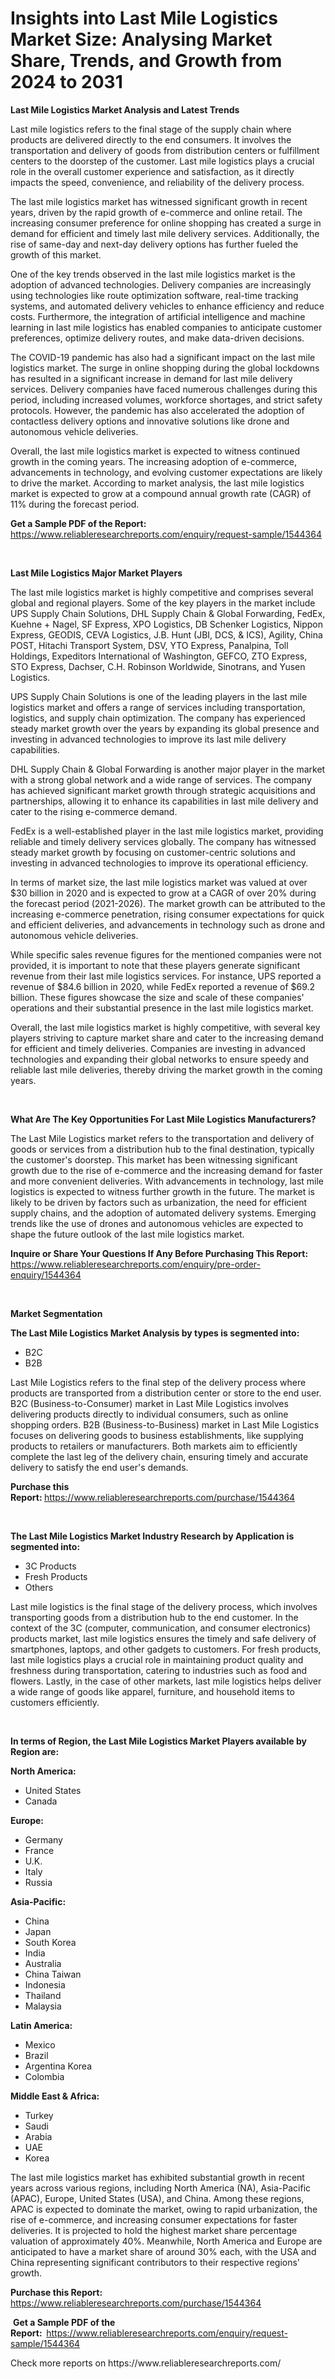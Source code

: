 <p><h1>Insights into Last Mile Logistics Market Size: Analysing Market Share, Trends, and Growth from 2024 to 2031</h1></p><p><strong>Last Mile Logistics Market Analysis and Latest Trends</strong></p>
<p><p>Last mile logistics refers to the final stage of the supply chain where products are delivered directly to the end consumers. It involves the transportation and delivery of goods from distribution centers or fulfillment centers to the doorstep of the customer. Last mile logistics plays a crucial role in the overall customer experience and satisfaction, as it directly impacts the speed, convenience, and reliability of the delivery process.</p><p>The last mile logistics market has witnessed significant growth in recent years, driven by the rapid growth of e-commerce and online retail. The increasing consumer preference for online shopping has created a surge in demand for efficient and timely last mile delivery services. Additionally, the rise of same-day and next-day delivery options has further fueled the growth of this market.</p><p>One of the key trends observed in the last mile logistics market is the adoption of advanced technologies. Delivery companies are increasingly using technologies like route optimization software, real-time tracking systems, and automated delivery vehicles to enhance efficiency and reduce costs. Furthermore, the integration of artificial intelligence and machine learning in last mile logistics has enabled companies to anticipate customer preferences, optimize delivery routes, and make data-driven decisions.</p><p>The COVID-19 pandemic has also had a significant impact on the last mile logistics market. The surge in online shopping during the global lockdowns has resulted in a significant increase in demand for last mile delivery services. Delivery companies have faced numerous challenges during this period, including increased volumes, workforce shortages, and strict safety protocols. However, the pandemic has also accelerated the adoption of contactless delivery options and innovative solutions like drone and autonomous vehicle deliveries.</p><p>Overall, the last mile logistics market is expected to witness continued growth in the coming years. The increasing adoption of e-commerce, advancements in technology, and evolving customer expectations are likely to drive the market. According to market analysis, the last mile logistics market is expected to grow at a compound annual growth rate (CAGR) of 11% during the forecast period.</p></p>
<p><strong>Get a Sample PDF of the Report:&nbsp;</strong> <a href="https://www.reliableresearchreports.com/enquiry/request-sample/1544364">https://www.reliableresearchreports.com/enquiry/request-sample/1544364</a></p>
<p>&nbsp;</p>
<p><strong>Last Mile Logistics Major Market Players</strong></p>
<p><p>The last mile logistics market is highly competitive and comprises several global and regional players. Some of the key players in the market include UPS Supply Chain Solutions, DHL Supply Chain & Global Forwarding, FedEx, Kuehne + Nagel, SF Express, XPO Logistics, DB Schenker Logistics, Nippon Express, GEODIS, CEVA Logistics, J.B. Hunt (JBI, DCS, & ICS), Agility, China POST, Hitachi Transport System, DSV, YTO Express, Panalpina, Toll Holdings, Expeditors International of Washington, GEFCO, ZTO Express, STO Express, Dachser, C.H. Robinson Worldwide, Sinotrans, and Yusen Logistics.</p><p>UPS Supply Chain Solutions is one of the leading players in the last mile logistics market and offers a range of services including transportation, logistics, and supply chain optimization. The company has experienced steady market growth over the years by expanding its global presence and investing in advanced technologies to improve its last mile delivery capabilities.</p><p>DHL Supply Chain & Global Forwarding is another major player in the market with a strong global network and a wide range of services. The company has achieved significant market growth through strategic acquisitions and partnerships, allowing it to enhance its capabilities in last mile delivery and cater to the rising e-commerce demand.</p><p>FedEx is a well-established player in the last mile logistics market, providing reliable and timely delivery services globally. The company has witnessed steady market growth by focusing on customer-centric solutions and investing in advanced technologies to improve its operational efficiency.</p><p>In terms of market size, the last mile logistics market was valued at over $30 billion in 2020 and is expected to grow at a CAGR of over 20% during the forecast period (2021-2026). The market growth can be attributed to the increasing e-commerce penetration, rising consumer expectations for quick and efficient deliveries, and advancements in technology such as drone and autonomous vehicle deliveries.</p><p>While specific sales revenue figures for the mentioned companies were not provided, it is important to note that these players generate significant revenue from their last mile logistics services. For instance, UPS reported a revenue of $84.6 billion in 2020, while FedEx reported a revenue of $69.2 billion. These figures showcase the size and scale of these companies' operations and their substantial presence in the last mile logistics market.</p><p>Overall, the last mile logistics market is highly competitive, with several key players striving to capture market share and cater to the increasing demand for efficient and timely deliveries. Companies are investing in advanced technologies and expanding their global networks to ensure speedy and reliable last mile deliveries, thereby driving the market growth in the coming years.</p></p>
<p>&nbsp;</p>
<p><strong>What Are The Key Opportunities For Last Mile Logistics Manufacturers?</strong></p>
<p><p>The Last Mile Logistics market refers to the transportation and delivery of goods or services from a distribution hub to the final destination, typically the customer's doorstep. This market has been witnessing significant growth due to the rise of e-commerce and the increasing demand for faster and more convenient deliveries. With advancements in technology, last mile logistics is expected to witness further growth in the future. The market is likely to be driven by factors such as urbanization, the need for efficient supply chains, and the adoption of automated delivery systems. Emerging trends like the use of drones and autonomous vehicles are expected to shape the future outlook of the last mile logistics market.</p></p>
<p><strong>Inquire or Share Your Questions If Any Before Purchasing This Report:</strong> <a href="https://www.reliableresearchreports.com/enquiry/pre-order-enquiry/1544364">https://www.reliableresearchreports.com/enquiry/pre-order-enquiry/1544364</a></p>
<p>&nbsp;</p>
<p><strong>Market Segmentation</strong></p>
<p><strong>The Last Mile Logistics Market Analysis by types is segmented into:</strong></p>
<p><ul><li>B2C</li><li>B2B</li></ul></p>
<p><p>Last Mile Logistics refers to the final step of the delivery process where products are transported from a distribution center or store to the end user. B2C (Business-to-Consumer) market in Last Mile Logistics involves delivering products directly to individual consumers, such as online shopping orders. B2B (Business-to-Business) market in Last Mile Logistics focuses on delivering goods to business establishments, like supplying products to retailers or manufacturers. Both markets aim to efficiently complete the last leg of the delivery chain, ensuring timely and accurate delivery to satisfy the end user's demands.</p></p>
<p><strong>Purchase this Report:&nbsp;</strong><a href="https://www.reliableresearchreports.com/purchase/1544364">https://www.reliableresearchreports.com/purchase/1544364</a></p>
<p>&nbsp;</p>
<p><strong>The Last Mile Logistics Market Industry Research by Application is segmented into:</strong></p>
<p><ul><li>3C Products</li><li>Fresh Products</li><li>Others</li></ul></p>
<p><p>Last mile logistics is the final stage of the delivery process, which involves transporting goods from a distribution hub to the end customer. In the context of the 3C (computer, communication, and consumer electronics) products market, last mile logistics ensures the timely and safe delivery of smartphones, laptops, and other gadgets to customers. For fresh products, last mile logistics plays a crucial role in maintaining product quality and freshness during transportation, catering to industries such as food and flowers. Lastly, in the case of other markets, last mile logistics helps deliver a wide range of goods like apparel, furniture, and household items to customers efficiently.</p></p>
<p>&nbsp;</p>
<p><strong>In terms of Region, the Last Mile Logistics Market Players available by Region are:</strong></p>
<p>
    <p> <strong> North America: </strong>
        <ul>
            <li>United States</li>
            <li>Canada</li>
        </ul>
        </p> 
    <p> <strong> Europe: </strong>
        <ul>
            <li>Germany</li>
            <li>France</li>
            <li>U.K.</li>
            <li>Italy</li>
            <li>Russia</li>
        </ul>
        </p> 
    <p> <strong> Asia-Pacific: </strong>
        <ul>
            <li>China</li>
            <li>Japan</li>
            <li>South Korea</li>
            <li>India</li>
            <li>Australia</li>
            <li>China Taiwan</li>
            <li>Indonesia</li>
            <li>Thailand</li>
            <li>Malaysia</li>
        </ul>
        </p> 
    <p> <strong> Latin America: </strong>
        <ul>
            <li>Mexico</li>
            <li>Brazil</li>
            <li>Argentina Korea</li>
            <li>Colombia</li>
        </ul>
        </p> 
    <p> <strong> Middle East & Africa: </strong>
        <ul>
            <li>Turkey</li>
            <li>Saudi</li>
            <li>Arabia</li>
            <li>UAE</li>
            <li>Korea</li>
        </ul>
    </p>
    </p>
<p><p>The last mile logistics market has exhibited substantial growth in recent years across various regions, including North America (NA), Asia-Pacific (APAC), Europe, United States (USA), and China. Among these regions, APAC is expected to dominate the market, owing to rapid urbanization, the rise of e-commerce, and increasing consumer expectations for faster deliveries. It is projected to hold the highest market share percentage valuation of approximately 40%. Meanwhile, North America and Europe are anticipated to have a market share of around 30% each, with the USA and China representing significant contributors to their respective regions' growth.</p></p>
<p><strong>Purchase this Report: </strong><a href="https://www.reliableresearchreports.com/purchase/1544364">https://www.reliableresearchreports.com/purchase/1544364</a></p>
<p>&nbsp;<strong>Get a Sample PDF of the Report:&nbsp;&nbsp;</strong><a href="https://www.reliableresearchreports.com/enquiry/request-sample/1544364">https://www.reliableresearchreports.com/enquiry/request-sample/1544364</a></p>
<p><strong></strong></p>
<p>Check more reports on https://www.reliableresearchreports.com/</p>
